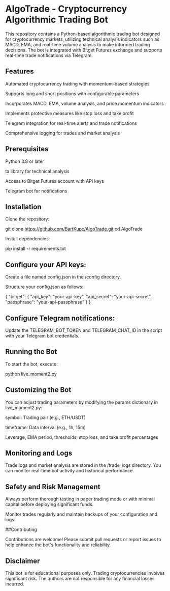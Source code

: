 # AlgoTrade - Cryptocurrency Algorithmic Trading Bot

This repository contains a Python-based algorithmic trading bot designed for cryptocurrency markets, utilizing technical analysis indicators such as MACD, EMA, and real-time volume analysis to make informed trading decisions. The bot is integrated with Bitget Futures exchange and supports real-time trade notifications via Telegram.


## Features

Automated cryptocurrency trading with momentum-based strategies

Supports long and short positions with configurable parameters

Incorporates MACD, EMA, volume analysis, and price momentum indicators

Implements protective measures like stop loss and take profit

Telegram integration for real-time alerts and trade notifications

Comprehensive logging for trades and market analysis


## Prerequisites

Python 3.8 or later

ta library for technical analysis

Access to Bitget Futures account with API keys

Telegram bot for notifications


## Installation

Clone the repository:

git clone https://github.com/BartKupc/AlgoTrade.git
cd AlgoTrade

Install dependencies:

pip install -r requirements.txt


## Configure your API keys:

Create a file named config.json in the /config directory.

Structure your config.json as follows:

{
  "bitget": {
    "api_key": "your-api-key",
    "api_secret": "your-api-secret",
    "passphrase": "your-api-passphrase"
  }
}


## Configure Telegram notifications:

Update the TELEGRAM_BOT_TOKEN and TELEGRAM_CHAT_ID in the script with your Telegram bot credentials.


## Running the Bot

To start the bot, execute:

python live_moment2.py


## Customizing the Bot

You can adjust trading parameters by modifying the params dictionary in live_moment2.py:

symbol: Trading pair (e.g., ETH/USDT)

timeframe: Data interval (e.g., 1h, 15m)

Leverage, EMA period, thresholds, stop loss, and take profit percentages


## Monitoring and Logs

Trade logs and market analysis are stored in the /trade_logs directory. You can monitor real-time bot activity and historical performance.


## Safety and Risk Management

Always perform thorough testing in paper trading mode or with minimal capital before deploying significant funds.

Monitor trades regularly and maintain backups of your configuration and logs.

##Contributing

Contributions are welcome! Please submit pull requests or report issues to help enhance the bot's functionality and reliability.


## Disclaimer

This bot is for educational purposes only. Trading cryptocurrencies involves significant risk. The authors are not responsible for any financial losses incurred.